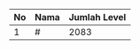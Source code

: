 | No | Nama            | Jumlah Level |
|----|-----------------|--------------|
| 1  | #    |    2083        |
